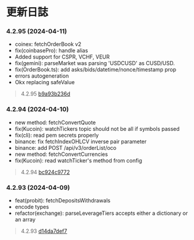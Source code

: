 # 更新日誌

### 4.2.95 (2024-04-11)
- coinex: fetchOrderBook v2
- fix(coinbasePro): handle alias
- Added support for CSPR, VCHF, VEUR
- fix(gemini): parseMarket was parsing 'USDCUSD' as CUSD/USD. 
- fix(OrderBook.ts): add asks/bids/datetime/nonce/timestamp prop 
- errors autogeneration
- Okx replacing safeValue 
> 4.2.95 [b9a93b236d](http://github.com)

### 4.2.94 (2024-04-10)
- new method: fetchConvertQuote 
- fix(Kucoin): watchTickers topic should not be all if symbols passed 
- fix(cli): read pem secrets properly
- binance: fix fetchIndexOHLCV inverse pair parameter 
- binance: add POST /api/v3/orderList/oco
- new method: fetchConvertCurrencies 
- fix(Kucoin): read watchTicker's method from config 
> 4.2.94 [bc924c9772](http://github.com)

### 4.2.93 (2024-04-09)
- feat(probit): fetchDepositsWithdrawals 
- encode types 
- refactor(exchange): parseLeverageTiers accepts either a dictionary or an array
> 4.2.93 [d14da7def7](http://github.com)
